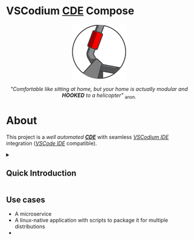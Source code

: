 # VSCodium [CDE](https://github.com/wav3m1nd3d/ade-spec/README.md#CDE "Containerized Development Environment Specifications" ) Compose

<div align=center>
	<picture>
  		<source media="(prefers-color-scheme: dark)" srcset="docs/images/cde-dark-mini.svg">
  		<source media="(prefers-color-scheme: light)" srcset="docs/images/cde-mini.svg">
  		<img alt="CDE Logo" src="docs/images/cde-mini.svg" height="150">
	</picture>
</div>
<p align=center>
	<i>"Comfortable like sitting at home, but your home is actually modular and <b>HOOKED</b> to a helicopter"</i> <sub>anon.</sub>
</p>

# About

This project is a _well automated_ [_**CDE**_](https://github.com/wav3m1nd3d/ade-spec/README.md#CDE "Containerized Development Environment Specification") with seamless [_VSCodium IDE_](https://vscodium.com "VSCodium IDE Website") integration ([_VSCode IDE_](https://code.visualstudio.com "VSCode IDE Website") compatible).
<details closed>
<summary>
	<h2>Quick Introduction</h2>
</summary>

A _**C**ontainerized **D**evelopemnt **E**nvironment_, so one that uses technologies like [Podman](https://podman.io/) or [Docker](https://docs.docker.com) and industry de-facto-standards like [compose specification](https://compose-spec.io/) as its abstraction layers to provide a reliable in operation and flexible in configuration basis for cross-platfrom developement ( Linux / Windows WSL2 / Mac ) with a lot more automatizations than usually is given to a developer:

* Single command to setup your projects.
* A new directory, `git subtree add`, and a quick `.env` edit is required to start using this CDE in your workflow.
* GitHub Templates are available for new projects with sane defaults and popular software stacks.
* Add your own software stack without losing ease of use.

_Some **positive** considerations:_

* Doesn't pollute your machine with developent dependencies (that can bork your OS if mishandled), and configurations of software you use for other means.
* Doesn't use your storage as much as minimum of ~30GB per image each virtual machine for a different environment and/or project.
* Native for containerized workloads, and with with a little tinkering can be ported to baremetal Linux.
* Doesn't use as much RAM as a conventional VM solution.

_Some **negative** considerations:_

* Can't easily replicate environments of Mac, Windows, Mobile-native development projects, you better consider something similar to a VM solution, like a [_VDE (coming soon)_]()
* GPU support? (niether the maintainer knows if it's possible and can be automatized)
* Graphics support? (planned, but odds are high that it won't be as bare-metal performance)
* Some basic dependencies are still present _(they better be installed on your machine if you respect your time and your machine)_.

</details>

## Use cases

* A microservice
* A linux-native application with scripts to package it for multiple distributions
* 